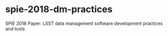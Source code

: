 # spie-2018-dm-practices
SPIE 2018 Paper: LSST data management software development practices and tools
